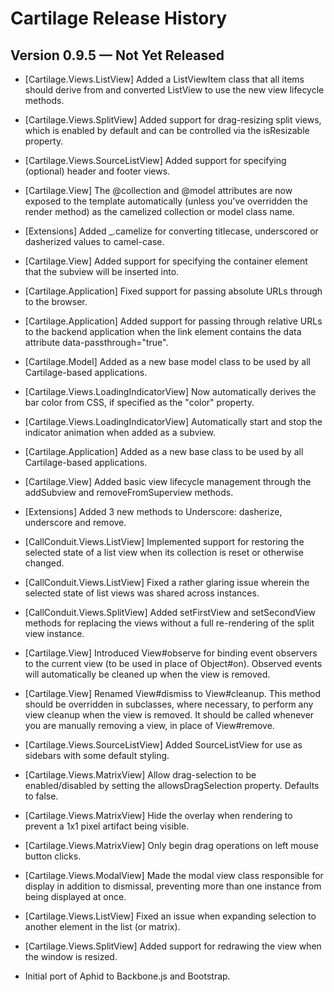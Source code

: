 
# Cartilage Release History

## Version 0.9.5 — Not Yet Released

 * [Cartilage.Views.ListView] Added a ListViewItem class that all items should
   derive from and converted ListView to use the new view lifecycle methods.

 * [Cartilage.Views.SplitView] Added support for drag-resizing split views,
   which is enabled by default and can be controlled via the isResizable
   property.

 * [Cartilage.Views.SourceListView] Added support for specifying (optional)
   header and footer views.

 * [Cartilage.View] The @collection and @model attributes are now exposed to
   the template automatically (unless you've overridden the render method) as
   the camelized collection or model class name.

 * [Extensions] Added _.camelize for converting titlecase, underscored or
   dasherized values to camel-case.

 * [Cartilage.View] Added support for specifying the container element that
   the subview will be inserted into.

 * [Cartilage.Application] Fixed support for passing absolute URLs through to
   the browser.

 * [Cartilage.Application] Added support for passing through relative URLs to
   the backend application when the link element contains the data attribute
   data-passthrough="true".

 * [Cartilage.Model] Added as a new base model class to be used by all
   Cartilage-based applications.

 * [Cartilage.Views.LoadingIndicatorView] Now automatically derives the bar
   color from CSS, if specified as the "color" property.

 * [Cartilage.Views.LoadingIndicatorView] Automatically start and stop the
   indicator animation when added as a subview.

 * [Cartilage.Application] Added as a new base class to be used by all
   Cartilage-based applications.

 * [Cartilage.View] Added basic view lifecycle management through the
   addSubview and removeFromSuperview methods.

 * [Extensions] Added 3 new methods to Underscore: dasherize, underscore and
   remove.

 * [CallConduit.Views.ListView] Implemented support for restoring the selected
   state of a list view when its collection is reset or otherwise changed.

 * [CallConduit.Views.ListView] Fixed a rather glaring issue wherein the
   selected state of list views was shared across instances.

 * [CallConduit.Views.SplitView] Added setFirstView and setSecondView methods
   for replacing the views without a full re-rendering of the split view
   instance.

 * [Cartilage.View] Introduced View#observe for binding event observers to
   the current view (to be used in place of Object#on). Observed events will
   automatically be cleaned up when the view is removed.

 * [Cartilage.View] Renamed View#dismiss to View#cleanup. This method should
   be overridden in subclasses, where necessary, to perform any view cleanup
   when the view is removed. It should be called whenever you are manually
   removing a view, in place of View#remove.

 * [Cartilage.Views.SourceListView] Added SourceListView for use as sidebars
   with some default styling.

 * [Cartilage.Views.MatrixView] Allow drag-selection to be enabled/disabled by
   setting the allowsDragSelection property. Defaults to false.

 * [Cartilage.Views.MatrixView] Hide the overlay when rendering to prevent a
   1x1 pixel artifact being visible.

 * [Cartilage.Views.MatrixView] Only begin drag operations on left mouse
   button clicks.

 * [Cartilage.Views.ModalView] Made the modal view class responsible for
   display in addition to dismissal, preventing more than one instance from
   being displayed at once.

 * [Cartilage.Views.ListView] Fixed an issue when expanding selection to
   another element in the list (or matrix).

 * [Cartilage.Views.SplitView] Added support for redrawing the view when the
   window is resized.

 * Initial port of Aphid to Backbone.js and Bootstrap.
